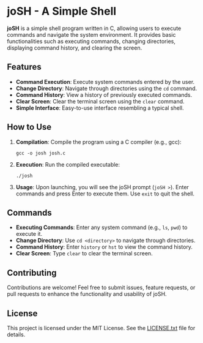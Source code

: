# joSH - A Simple Shell

**joSH** is a simple shell program written in C, allowing users to execute commands and navigate the system environment. It provides basic functionalities such as executing commands, changing directories, displaying command history, and clearing the screen.

## Features

- **Command Execution**: Execute system commands entered by the user.
- **Change Directory**: Navigate through directories using the `cd` command.
- **Command History**: View a history of previously executed commands.
- **Clear Screen**: Clear the terminal screen using the `clear` command.
- **Simple Interface**: Easy-to-use interface resembling a typical shell.

## How to Use

1. **Compilation**: Compile the program using a C compiler (e.g., gcc):
   ```
   gcc -o josh josh.c
   ```

2. **Execution**: Run the compiled executable:
   ```
   ./josh
   ```

3. **Usage**: Upon launching, you will see the joSH prompt (`joSH >`). Enter commands and press Enter to execute them. Use `exit` to quit the shell.

## Commands

- **Executing Commands**: Enter any system command (e.g., `ls`, `pwd`) to execute it.
- **Change Directory**: Use `cd <directory>` to navigate through directories.
- **Command History**: Enter `history` or `hst` to view the command history.
- **Clear Screen**: Type `clear` to clear the terminal screen.

## Contributing

Contributions are welcome! Feel free to submit issues, feature requests, or pull requests to enhance the functionality and usability of joSH.

## License

This project is licensed under the MIT License. See the [LICENSE.txt](LICENSE.txt) file for details.
